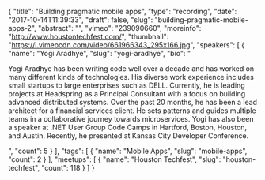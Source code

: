 {
  "title": "Building pragmatic mobile apps",
  "type": "recording",
  "date": "2017-10-14T11:39:33",
  "draft": false,
  "slug": "building-pragmatic-mobile-apps-2",
  "abstract": "",
  "vimeo": "239090660",
  "moreinfo": "http://www.houstontechfest.com/",
  "thumbnail": "https://i.vimeocdn.com/video/661966343_295x166.jpg",
  "speakers": [
    {
      "name": "Yogi Aradhye",
      "slug": "yogi-aradhye",
      "bio": "<p>Yogi Aradhye has been writing code well over a decade and has worked on many different kinds of technologies. His diverse work experience includes small startups to large enterprises such as DELL. Currently, he is leading projects at Headspring as a Principal Consultant with a focus on building advanced distributed systems. Over the past 20 months, he has been a lead architect for a financial services client. He sets patterns and guides multiple teams in a collaborative journey towards microservices. Yogi has also been a speaker at .NET User Group Code Camps in Hartford, Boston, Houston, and Austin. Recently, he presented at Kansas City Developer Conference.</p>",
      "count": 5
    }
  ],
  "tags": [
    {
      "name": "Mobile Apps",
      "slug": "mobile-apps",
      "count": 2
    }
  ],
  "meetups": [
    {
      "name": "Houston Techfest",
      "slug": "houston-techfest",
      "count": 118
    }
  ]
}